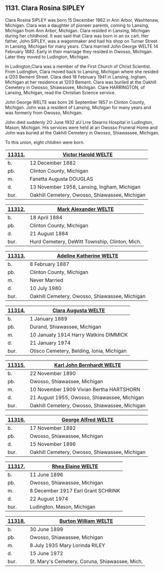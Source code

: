 ## 1131. Clara Rosina SIPLEY

Clara Rosina SIPLEY was born 15 December 1862 in Ann Arbor, Washtenaw, Michigan. Clara was a daughter of pioneer parents, coming to Lansing, Michigan from Ann Arbor, Michigan. Clara resided in Lansing, Michigan during her childhood. It was said that Clara was born in an ox cart. Her father, John SIPLEY, was a wagonmaker and had his shop on Turner Street in Lansing, Michigan for many years. C1ara married John George WELTE 14 February 1882. Early in their marriage they resided in Owosso, Michigan. Later they moved to Ludington, Michigan.

In Ludington,Clara was a member of the First Church of Christ Scientist. From Ludington, Clara moved back to Lansing, Michigan  where she resided a l203 Bement Street. Clara died 18 February 1941 in Lansing, Ingham, Michigan at her residence at 1203 Bement. Clara was buriled at the Oakhill Cemetery in Owosso, Shiawassee, Michigan.  Clare HARRINGTON, of Lansing, Michigan, read the Christian Science service. 

John George WELTE was born 26 September 1857 in Clinton County, Michigan.  John was a resident of Lansing, Michigan for many years and was formerly from Owosso, Michigan. 

John died suddenly 2O June 1932 aU Lrre Stearns Hospital in Ludington, Mason, Michigan.  His services were held at an Owosso Fruneral Home and John was buried at the Oakhill Cemetery in Owosso, Shiawassee, Michigan. 

To this union, eight chlidren were born.

[11311.](11311) | [Victor Harold WELTE](11311)
| --- | ---
b. | 12 December 1882 
pb. | Clinton County, Michigan
m. |  Fanetta Augusta DOUGLAS 
d. | 13 November 1958, Lansing, Ingham, Michigan 
bur. | Oakhill Cemetery, Owosso, Shiawassee, Michigan 

[11312.](11312) | [Mark Alexander WELTE](11312)
| --- | ---
b. | 18 April 1884 
pb. | Clinton County, Michigan 
d. | 21 August 1884 
bur. | Hurd Cemetery, DeWitt Township, Clinton, Mich. 

[11313.](11313) | [Adeline Katherine WELTE](11313) 
| --- | ---
b. | 8 February 1887 
pb. | Clinton County, Michigan 
m. | Never Married 
d. | 10 July 1980 
bur. | Oakhill Cemetery, Owosso, Shiawassee, Michigan 

[11314.](11314) | [Clara Augusta WELTE](11314) 
| --- | ---
b. | 1 January 1889 
pb. | Durand, Shiawassee, Michigan 
m. | 10 Januaty 1914 Harry Watkins DIMMICK
d. | 21 January 1974 
bur. |  Otisco Cemetery, Belding, Ionia, Michigan 

[11315.](11315) | [Karl John Bernhardt WELTE](11315) 
| --- | ---
b. | 22 November 1890 
pb. |  Owosso, Shiawassee, Michigan 
m. | 10 November 1909 Vivian Bertha HARTSHORN 
d. | 21 August 1955, Owosso, Shiawassee, Michigan 
bur. | Oakhill Cemetery, Owosso, Shiawassee, Michigan

[11316.](11316) | [George Alfred WELTE](11316)
| --- | ---
b. | 17 November 1892
pb. |  Owosso, Shiawassee, Michigan
d. | 15 November 1896
bur. | Oakhill Cemetery, Owosso, Shiawassee, Michigan

[11317.](11317) | [Rhea Elaine WELTE](11317)
| --- | ---
b. | 11 June 1896
pb. |  Owosso, Shiawassee, Michigan
m. | 8 December 1917 Earl Grant SCHRINK
d. | 22 August 1974
bur. | Ludington, Mason, Michigan

[11318.](11318) | [Burton William WELTE](11318)
| --- | ---
b. | 30 June 1899
pb. |  Owosso, Shiawassee, Michigan
m. | 8 July 1935 Mary Lorinda RILEY
d. | 15 June 1972
bur. | St. Mary's Cemetery, Coruna, Shiawassee, Mich.